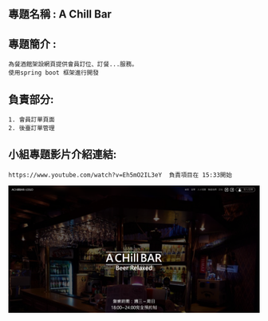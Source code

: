 ## 專題名稱 : A Chill Bar  
## 專題簡介 :   
    為餐酒館架設網頁提供會員訂位、訂餐...服務。  
    使用spring boot 框架進行開發  
## 負責部分: 
    1. 會員訂單頁面  
    2. 後臺訂單管理  
     
## 小組專題影片介紹連結:  
    https://www.youtube.com/watch?v=Eh5mO2IL3eY  負責項目在 15:33開始
      
        
        
![image](https://github.com/looperhuang/project/blob/main/img.PNG)
